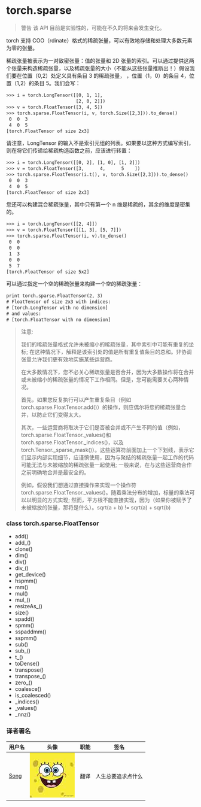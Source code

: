 # torch.sparse

> 警告 该 API 目前是实验性的，可能在不久的将来会发生变化。

torch 支持 COO（rdinate）格式的稀疏张量，可以有效地存储和处理大多数元素为零的张量。

稀疏张量被表示为一对致密张量：值的张量和 2D 张量的索引。可以通过提供这两个张量来构造稀疏张量，以及稀疏张量的大小（不能从这些张量推断出！）假设我们要在位置（0,2）处定义具有条目 3 的稀疏张量， ，位置（1，0）的条目 4，位置（1,2）的条目 5。我们会写：

```
>>> i = torch.LongTensor([[0, 1, 1],
                          [2, 0, 2]])
>>> v = torch.FloatTensor([3, 4, 5])
>>> torch.sparse.FloatTensor(i, v, torch.Size([2,3])).to_dense()
 0  0  3
 4  0  5
[torch.FloatTensor of size 2x3] 
```

请注意，LongTensor 的输入不是索引元组的列表。如果要以这种方式编写索引，则在将它们传递给稀疏构造函数之前，应该进行转置：

```
>>> i = torch.LongTensor([[0, 2], [1, 0], [1, 2]])
>>> v = torch.FloatTensor([3,      4,      5    ])
>>> torch.sparse.FloatTensor(i.t(), v, torch.Size([2,3])).to_dense()
 0  0  3
 4  0  5
[torch.FloatTensor of size 2x3] 
```

您还可以构建混合稀疏张量，其中只有第一个 n 维是稀疏的，其余的维度是密集的。

```
>>> i = torch.LongTensor([[2, 4]])
>>> v = torch.FloatTensor([[1, 3], [5, 7]])
>>> torch.sparse.FloatTensor(i, v).to_dense()
 0  0
 0  0
 1  3
 0  0
 5  7
[torch.FloatTensor of size 5x2] 
```

可以通过指定一个空的稀疏张量来构建一个空的稀疏张量：

```
print torch.sparse.FloatTensor(2, 3)
# FloatTensor of size 2x3 with indices:
# [torch.LongTensor with no dimension]
# and values:
# [torch.FloatTensor with no dimension] 
```

> 注意:
> 
> 我们的稀疏张量格式允许未被缩小的稀疏张量，其中索引中可能有重复的坐标; 在这种情况下，解释是该索引处的值是所有重复值条目的总和。非协调张量允许我们更有效地实施某些运营商。
> 
> 在大多数情况下，您不必关心稀疏张量是否合并，因为大多数操作将在合并或未被缩小的稀疏张量的情况下工作相同。但是，您可能需要关心两种情况。
> 
> 首先，如果您反复执行可以产生重复条目（例如 torch.sparse.FloatTensor.add()）的操作，则应偶尔将您的稀疏张量合并，以防止它们变得太大。
> 
> 其次，一些运营商将取决于它们是否被合并或不产生不同的值（例如， torch.sparse.FloatTensor._values()和 torch.sparse.FloatTensor._indices()，以及 torch.Tensor._sparse_mask()）。这些运算符前面加上一个下划线，表示它们显示内部实现细节，应谨慎使用，因为与聚结的稀疏张量一起工作的代码可能无法与未被缩放的稀疏张量一起使用; 一般来说，在与这些运营商合作之前明确地合并是最安全的。
> 
> 例如，假设我们想通过直接操作来实现一个操作符 torch.sparse.FloatTensor._values()。随着乘法分布的增加，标量的乘法可以以明显的方式实现; 然而，平方根不能直接实现，因为（如果你被赋予了未被缩放的张量，那将是什么）。sqrt(a + b) != sqrt(a) + sqrt(b)

### class torch.sparse.FloatTensor

*   add()
*   add_()
*   clone()
*   dim()
*   div()
*   div_()
*   get_device()
*   hspmm()
*   mm()
*   mul()
*   mul_()
*   resizeAs_()
*   size()
*   spadd()
*   spmm()
*   sspaddmm()
*   sspmm()
*   sub()
*   sub_()
*   t_()
*   toDense()
*   transpose()
*   transpose_()
*   zero_()
*   coalesce()
*   is_coalesced()
*   _indices()
*   _values()
*   _nnz()

### 译者署名

| 用户名 | 头像 | 职能 | 签名 |
| --- | --- | --- | --- |
| [Song](https://ptorch.com) | ![](img/2018033000352689884.jpeg) | 翻译 | 人生总要追求点什么 |